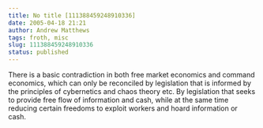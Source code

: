```yaml
---
title: No title [111388459248910336]
date: 2005-04-18 21:21
author: Andrew Matthews
tags: froth, misc
slug: 111388459248910336
status: published
---
```


There is a basic contradiction in both free market economics and command economics, which can only be reconciled by legislation that is informed by the principles of cybernetics and chaos theory etc. By legislation that seeks to provide free flow of information and cash, while at the same time reducing certain freedoms to exploit workers and hoard information or cash.
